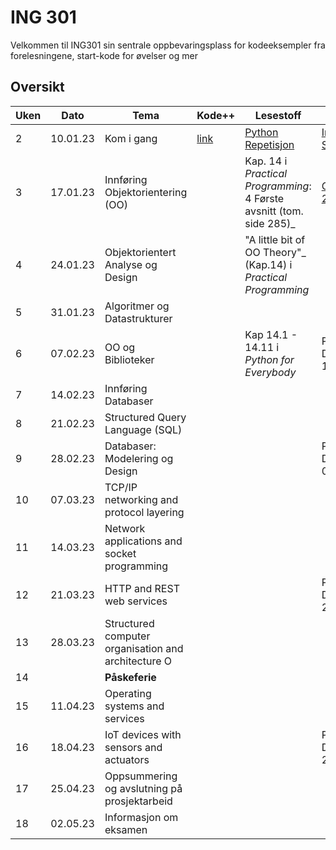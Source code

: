 # ING 301

Velkommen til ING301 sin sentrale oppbevaringsplass for kodeeksempler fra forelesningene, start-kode for øvelser og mer

## Oversikt

**Uken** | **Dato** | **Tema** | **Kode++**                  | **Lesestoff**                                                    | **Frister**
--|----------|----------|-----------------------------|------------------------------------------------------------------|---------------
2 | 10.01.23 | Kom i gang | [link](week2-introduction/week2.md) |      [Python Repetisjon](week2-introduction/python-overview.md)                    | [Installasjon: Sø 22.01](assignments/1-install/assignment1.md)
3 | 17.01.23 | Innføring Objektorientering (OO) |                             | Kap. 14 i _Practical Programming_: 4 Første avsnitt (tom. side 285)_ | [Oblig 1: Sø 29.01](assignments/2-programming/assignment2.md)
4 | 24.01.23 | Objektorientert Analyse og Design |                             | "A little bit of OO Theory"_ (Kap.14) i  _Practical Programming_ |
5 | 31.01.23 | Algoritmer og Datastrukturer |                             |                                                                  |
6 | 07.02.23 | OO og Biblioteker |                             | Kap 14.1 - 14.11 i _Python for Everybody_                        | Prosjekt Del A: Sø 12.02
7 | 14.02.23 | Innføring Databaser  |                             |                                                                  |
8 | 21.02.23 | Structured Query Language (SQL) |                             |                                                                  |
9 | 28.02.23 | Databaser: Modelering og Design |                             |                                                                  | Prosjekt Del B: Sø 05.03
10 | 07.03.23 | TCP/IP networking and protocol layering |                             |                                                                  |
11 | 14.03.23 | Network applications and socket programming |                             |                                                                  |
12 | 21.03.23 | HTTP and REST web services |                             |                                                                  | Prosjekt Del C: Sø 26.03
13 | 28.03.23 | Structured computer organisation and architecture O |                             |                                                                  |
14 | | **Påskeferie** |                             |                                                                  |
15 | 11.04.23 | Operating systems and services |                             |                                                                  |
16 | 18.04.23 | IoT devices with sensors and actuators |                             |                                                                  | Prosjekt Del D: Sø 23.04
17 | 25.04.23 | Oppsummering og avslutning på prosjektarbeid |                             |                                                                  | 
18 | 02.05.23 | Informasjon om eksamen |                             |                                                                  |
